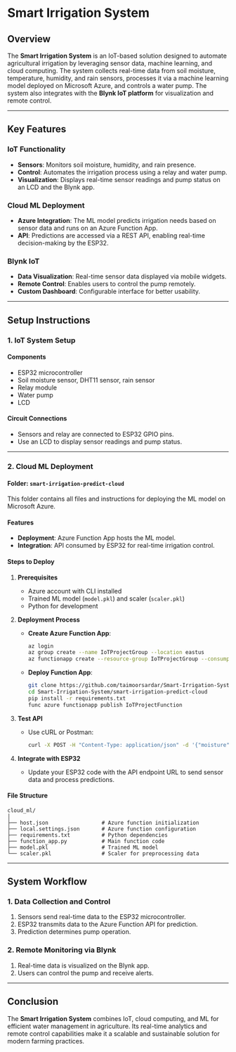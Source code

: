 # **Smart Irrigation System**  

## Overview  

The **Smart Irrigation System** is an IoT-based solution designed to automate agricultural irrigation by leveraging sensor data, machine learning, and cloud computing. The system collects real-time data from soil moisture, temperature, humidity, and rain sensors, processes it via a machine learning model deployed on Microsoft Azure, and controls a water pump. The system also integrates with the **Blynk IoT platform** for visualization and remote control.  

---

## **Key Features**  

### **IoT Functionality**  
- **Sensors**: Monitors soil moisture, humidity, and rain presence.  
- **Control**: Automates the irrigation process using a relay and water pump.  
- **Visualization**: Displays real-time sensor readings and pump status on an LCD and the Blynk app.  

### **Cloud ML Deployment**  
- **Azure Integration**: The ML model predicts irrigation needs based on sensor data and runs on an Azure Function App.  
- **API**: Predictions are accessed via a REST API, enabling real-time decision-making by the ESP32.  

### **Blynk IoT**  
- **Data Visualization**: Real-time sensor data displayed via mobile widgets.  
- **Remote Control**: Enables users to control the pump remotely.  
- **Custom Dashboard**: Configurable interface for better usability.  

---

## **Setup Instructions**  

### **1. IoT System Setup**  

#### **Components**  
- ESP32 microcontroller  
- Soil moisture sensor, DHT11 sensor, rain sensor  
- Relay module  
- Water pump  
- LCD  

#### **Circuit Connections**  
- Sensors and relay are connected to ESP32 GPIO pins.  
- Use an LCD to display sensor readings and pump status.  

---

### **2. Cloud ML Deployment**  

#### **Folder**: `smart-irrigation-predict-cloud`  

This folder contains all files and instructions for deploying the ML model on Microsoft Azure.  

#### **Features**  
- **Deployment**: Azure Function App hosts the ML model.  
- **Integration**: API consumed by ESP32 for real-time irrigation control.  

#### **Steps to Deploy**  

1. **Prerequisites**  
   - Azure account with CLI installed  
   - Trained ML model (`model.pkl`) and scaler (`scaler.pkl`)  
   - Python for development  

2. **Deployment Process**  
   - **Create Azure Function App**:  
     ```bash  
     az login  
     az group create --name IoTProjectGroup --location eastus  
     az functionapp create --resource-group IoTProjectGroup --consumption-plan-location eastus --runtime python --runtime-version 3.9 --functions-version 4 --name IoTProjectFunction --storage-account <STORAGE_ACCOUNT_NAME>  
     ```  

   - **Deploy Function App**:  
     ```bash  
     git clone https://github.com/taimoorsardar/Smart-Irrigation-System.git  
     cd Smart-Irrigation-System/smart-irrigation-predict-cloud  
     pip install -r requirements.txt  
     func azure functionapp publish IoTProjectFunction  
     ```  

3. **Test API**  
   - Use cURL or Postman:  
     ```bash  
     curl -X POST -H "Content-Type: application/json" -d '{"moisture": 50, "humidity": 65, "rain": "no"}' <function_app_url>/api/predict  
     ```  

4. **Integrate with ESP32**  
   - Update your ESP32 code with the API endpoint URL to send sensor data and process predictions.  

#### **File Structure**  

```  
cloud_ml/  
│  
├── host.json                 # Azure function initialization  
├── local.settings.json       # Azure function configuration  
├── requirements.txt          # Python dependencies  
├── function_app.py           # Main function code  
├── model.pkl                 # Trained ML model  
└── scaler.pkl                # Scaler for preprocessing data  
```  

---

## **System Workflow**  

### **1. Data Collection and Control**  
1. Sensors send real-time data to the ESP32 microcontroller.  
2. ESP32 transmits data to the Azure Function API for prediction.  
3. Prediction determines pump operation.  

### **2. Remote Monitoring via Blynk**  
1. Real-time data is visualized on the Blynk app.  
2. Users can control the pump and receive alerts.  
 
---

## **Conclusion**  

The **Smart Irrigation System** combines IoT, cloud computing, and ML for efficient water management in agriculture. Its real-time analytics and remote control capabilities make it a scalable and sustainable solution for modern farming practices.  

